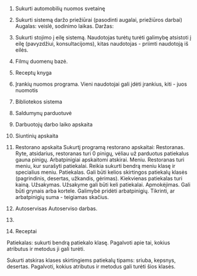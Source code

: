 1. Sukurti automobilių nuomos svetainę

2. Sukurti sistemą daržo priežiūrai (pasodinti augalai, priežiūros darbai)
Augalas: veislė, sodinimo laikas.
Daržas: 
   

4. Sukurti stojimo į eilę sistemą. Naudotojas turėtų turėti galimybę atsistoti į eilę (pavyzdžiui, konsultacijoms), kitas naudotojas - priimti naudotoją iš eilės.

5. Filmų duomenų bazė. 

6. Receptų knyga

7. Įrankių nuomos programa. Vieni naudotojai gali įdėti įrankius, kiti - juos nuomotis

8. Bibliotekos sistema

9. Saldumynų parduotuvė

10. Darbuotojų darbo laiko apskaita

11. Siuntinių apskaita

12. Restorano apskaita
Sukurtį programą restorano apskaitai:
Restoranas. Ryte, atsidarius, restoranas turi 0 pinigų, vėliau už parduotus patiekalus gauna pinigų. Arbatpinigiai apskaitomi atskirai.
Meniu. Restoranas turi meniu, kur surašyti patiekalai. Reikia sukurti bendrą meniu klasę ir specialius meniu.
Patiekalas. Gali būti kelios skirtingos patiekalų klasės (pagrindinis, desertas, užkandis, gėrimas). Kiekvienas patiekalas turi kainą.
Užsakymas. Užsakyme gali būti keli patiekalai.
Apmokėjimas. Gali būti grynais arba kortele. 
Galimybė pridėti arbatpinigių. Tikrinti, ar arbatpinigių suma - teigiamas skačius.



13. Autoservisas
Autoserviso darbas. 
14. 
15. Receptai
    
Patiekalas: sukurti bendrą patiekalo klasę. Pagalvoti apie tai, kokius atributus ir metodus ji gali turėti.

Sukurti atskiras klases skirtingiems patiekalų tipams: sriuba, kepsnys, desertas. Pagalvoti, kokius atributus ir metodus gali turėti šios klasės.

